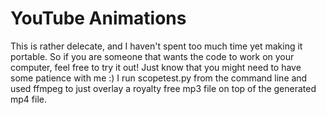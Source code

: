 # YouTube Animations

This is rather delecate, and I haven't spent too much time yet making it portable. So if you are someone that wants the code to work on your computer, feel free to try it out! 
Just know that you might need to have some patience with me :)
I run scopetest.py from the command line and used ffmpeg to just overlay a royalty free mp3 file on top of the generated mp4 file. 
